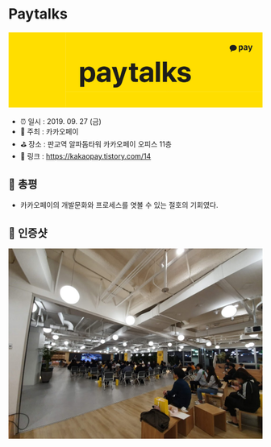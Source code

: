 # Paytalks

![Paytalks](image.png)

- ⏰ 일시 : 2019. 09. 27 (금)
- 💁 주최 : 카카오페이
- ⛳ 장소 : 판교역 알파돔타워 카카오페이 오피스 11층
- 🔗 링크 : https://kakaopay.tistory.com/14

## 👏 총평 

- 카카오페이의 개발문화와 프로세스를 엿볼 수 있는 절호의 기회였다.

## 📸 인증샷

![인증샷](self.jpg)
